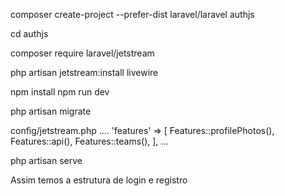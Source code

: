 composer create-project --prefer-dist laravel/laravel authjs

cd authjs

composer require laravel/jetstream

php artisan jetstream:install livewire

npm install
npm run dev

php artisan migrate

config/jetstream.php
....
'features' => [
        Features::profilePhotos(),
        Features::api(),
        Features::teams(),
    ],
...

php artisan serve

Assim temos a estrutura de login e registro

